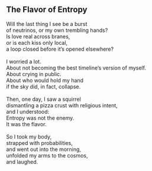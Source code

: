 ## The Flavor of Entropy

Will the last thing I see be a burst  \
of neutrinos, or my own trembling hands?  \
Is love real across branes,  \
or is each kiss only local,  \
a loop closed before it’s opened elsewhere? \
 \
I worried a lot.  \
About not becoming the best timeline’s version of myself.  \
About crying in public.  \
About who would hold my hand  \
if the sky did, in fact, collapse. \
 \
Then, one day, I saw a squirrel  \
dismantling a pizza crust with religious intent,  \
and I understood:  \
Entropy was not the enemy.  \
It was the flavor. \
 \
So I took my body,  \
strapped with probabilities,  \
and went out into the morning,  \
unfolded my arms to the cosmos,  \
and laughed.
